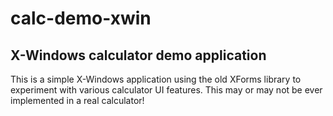 # calc-demo-xwin
## X-Windows calculator demo application

This is a simple X-Windows application using the old XForms library
to experiment with various calculator UI features.  This may or may
not be ever implemented in a real calculator!
